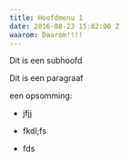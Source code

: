 ```yaml
---
title: Hoofdmenu 1
date: 2016-08-23 15:02:00 Z
waarom: Daarom!!!!
---
```


Dit is een subhoofd

Dit is een paragraaf

een opsomming:

* jfjj

* fkdl;fs

* fds